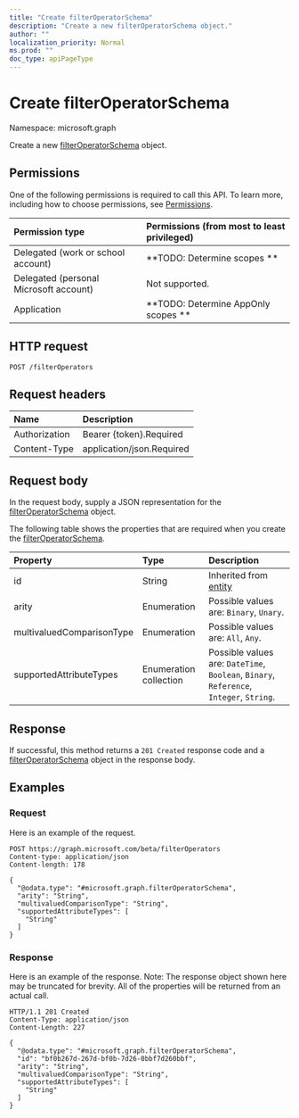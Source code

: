 ```yaml
---
title: "Create filterOperatorSchema"
description: "Create a new filterOperatorSchema object."
author: ""
localization_priority: Normal
ms.prod: ""
doc_type: apiPageType
---
```


# Create filterOperatorSchema

Namespace: microsoft.graph

Create a new [filterOperatorSchema](../resources/filteroperatorschema.md) object.

## Permissions
One of the following permissions is required to call this API. To learn more, including how to choose permissions, see [Permissions](/concepts/permissions-reference.md).

|Permission type|Permissions (from most to least privileged)|
|:---|:---|
|Delegated (work or school account)|**TODO: Determine scopes **|
|Delegated (personal Microsoft account)|Not supported.|
|Application|**TODO: Determine AppOnly scopes **|

## HTTP request
<!-- {
  "blockType": "ignored"
}
-->
``` http
POST /filterOperators
```

## Request headers
|Name|Description|
|:---|:---|
|Authorization|Bearer {token}.Required|
|Content-Type|application/json.Required|

## Request body
In the request body, supply a JSON representation for the [filterOperatorSchema](../resources/filteroperatorschema.md) object.

The following table shows the properties that are required when you create the [filterOperatorSchema](../resources/filteroperatorschema.md).

|Property|Type|Description|
|:---|:---|:---|
|id|String| Inherited from [entity](../resources/entity.md)|
|arity|Enumeration| Possible values are: `Binary`, `Unary`.|
|multivaluedComparisonType|Enumeration| Possible values are: `All`, `Any`.|
|supportedAttributeTypes|Enumeration collection| Possible values are: `DateTime`, `Boolean`, `Binary`, `Reference`, `Integer`, `String`.|



## Response
If successful, this method returns a `201 Created` response code and a [filterOperatorSchema](../resources/filteroperatorschema.md) object in the response body.

## Examples

### Request
Here is an example of the request.
<!-- {
  "blockType": "request",
  "name": "create_filteroperatorschema_from_filteroperators"
}
-->
``` http
POST https://graph.microsoft.com/beta/filterOperators
Content-type: application/json
Content-length: 178

{
  "@odata.type": "#microsoft.graph.filterOperatorSchema",
  "arity": "String",
  "multivaluedComparisonType": "String",
  "supportedAttributeTypes": [
    "String"
  ]
}
```

### Response
Here is an example of the response. Note: The response object shown here may be truncated for brevity. All of the properties will be returned from an actual call.
<!-- {
  "blockType": "response",
  "truncated": true,
  "@odata.type": "microsoft.graph.filteroperatorschema"
}
-->
``` http
HTTP/1.1 201 Created
Content-Type: application/json
Content-Length: 227

{
  "@odata.type": "#microsoft.graph.filterOperatorSchema",
  "id": "bf0b267d-267d-bf0b-7d26-0bbf7d260bbf",
  "arity": "String",
  "multivaluedComparisonType": "String",
  "supportedAttributeTypes": [
    "String"
  ]
}
```

